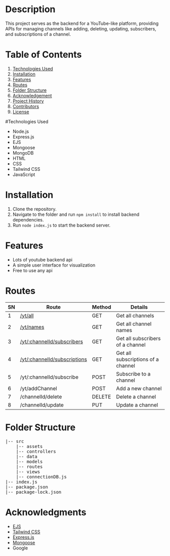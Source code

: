 

# Description

This project serves as the backend for a YouTube-like platform, providing APIs for managing channels like adding, deleting, updating, subscribers, and subscriptions of a channel.


# Table of Contents

1. [Technologies Used](#technologies-used)
2. [Installation ](#installation)
3. [Features](#features)
4. [Routes](#routes)
5. [Folder Structure](#folder-structure)
6. [Acknowledgement](#acknowledgments)
7. [Project History](#project-history)
8. [Contributors](#contributors)
9. [License](#license)

 #Technologies Used
- Node.js 
- Express.js
- EJS 
- Mongoose 
- MongoDB
- HTML 
- CSS 
- Tailwind CSS 
- JavaScript 

# Installation

1. Clone the repository.
2. Navigate to the folder and run `npm install` to install backend dependencies.
3. Run `node index.js` to start the backend server.

# Features
- Lots of youtube backend api 
- A simple user interface for visualization 
- Free to use any api 

# Routes

| SN | Route | Method | Details |
|----|-------|--------|---------|
| 1  | [/yt/all](https://dharmendra-portfolio-lake.vercel.app/) | GET | Get all channels |
| 2  | [/yt/names](https://dharmendra-portfolio-lake.vercel.app/) | GET | Get all channel names |
| 3  | [/yt/:channelId/subscribers](https://dharmendra-portfolio-lake.vercel.app/)| GET | Get all subscribers of a channel |
| 4  | [/yt/:channelId/subscriptions](https://dharmendra-portfolio-lake.vercel.app/) | GET | Get all subscriptions of a channel |
| 5  | /yt/:channelId/subscribe | POST | Subscribe to a channel |
| 6  | /yt/addChannel | POST | Add a new channel |
| 7  | /channelId/delete | DELETE | Delete a channel |
| 8  | /channelId/update | PUT | Update a channel |

# Folder Structure

<pre>
|-- src
    |-- assets 
    |-- controllers 
    |-- data
    |-- models 
    |-- routes 
    |-- views
    |-- connectionDB.js 
|-- index.js
|-- package.json
|-- package-lock.json
</pre>

# Acknowledgments

- [EJS](https://ejs.co/)
- [Tailwind CSS](https://tailwindcss.com/)
- [Express.js](https://expressjs.com/)
- [Mongoose](https://mongoosejs.com/)
- Google



